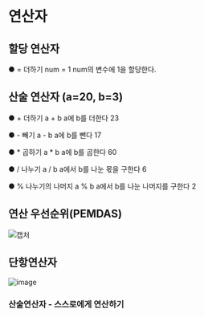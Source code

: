 # 연산자
## 할당 연산자
● = 더하기 num = 1 num의 변수에 1을 할당한다.
## 산술 연산자 (a=20, b=3)
● + 더하기 a + b a에 b를 더한다 23

● - 빼기 a - b a에 b를 뺀다 17

● * 곱하기 a * b a에 b를 곱한다 60

● / 나누기 a / b a에서 b를 나눈 몫을 구한다 6

● % 나누기의 나머지 a % b a에서 b를 나눈 나머지를 구한다 2
## 연산 우선순위(PEMDAS)
![캡처](https://github.com/user-attachments/assets/130ae00a-fa67-4a8e-ac54-386c135223f4)
## 단항연산자
![image](https://github.com/user-attachments/assets/ffbbe586-ea87-43d9-b260-abb03b257ee4)
### 산술연산자 - 스스로에게 연산하기


